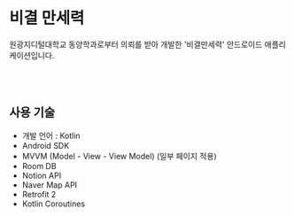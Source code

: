 # 비결 만세력

원광지디털대학교 동양학과로부터 의뢰를 받아 개발한
'비결만세력' 안드로이드 애플리케이션입니다.

<br><br>

## 사용 기술
* 개발 언어 : Kotlin <br>
* Android SDK <br>
* MVVM (Model - View - View Model) (일부 페이지 적용) <br>
* Room DB <br>
* Notion API <br>
* Naver Map API <br>
* Retrofit 2
* Kotlin Coroutines
